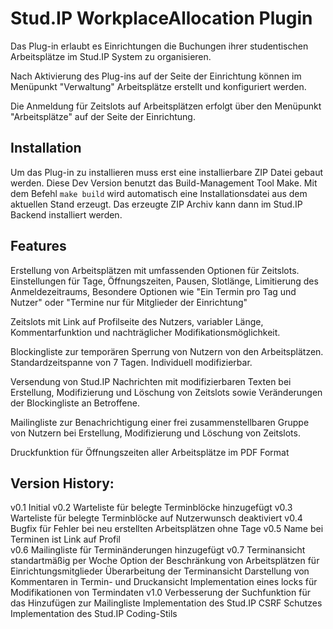 # Stud.IP WorkplaceAllocation Plugin

Das Plug-in erlaubt es Einrichtungen die Buchungen ihrer studentischen Arbeitsplätze im Stud.IP System zu organisieren.

Nach Aktivierung des Plug-ins auf der Seite der Einrichtung können im Menüpunkt "Verwaltung" Arbeitsplätze erstellt und konfiguriert werden.

Die Anmeldung für Zeitslots auf Arbeitsplätzen erfolgt über den Menüpunkt "Arbeitsplätze" auf der Seite der Einrichtung.

## Installation

Um das Plug-in zu installieren muss erst eine installierbare ZIP Datei gebaut werden.
Diese Dev Version benutzt das Build-Management Tool Make. Mit dem Befehl `make build` wird automatisch eine Installationsdatei aus dem aktuellen Stand erzeugt. Das erzeugte ZIP Archiv kann dann im Stud.IP Backend installiert werden.

## Features

Erstellung von Arbeitsplätzen mit umfassenden Optionen für Zeitslots. Einstellungen für Tage, Öffnungszeiten, Pausen, Slotlänge, Limitierung des Anmeldezeitraums, Besondere Optionen wie "Ein Termin pro Tag und Nutzer" oder "Termine nur für Mitglieder der Einrichtung"

Zeitslots mit Link auf Profilseite des Nutzers, variabler Länge, Kommentarfunktion und nachträglicher Modifikationsmöglichkeit.

Blockingliste zur temporären Sperrung von Nutzern von den Arbeitsplätzen. Standardzeitspanne von 7 Tagen. Individuell modifizierbar.

Versendung von Stud.IP Nachrichten mit modifizierbaren Texten bei Erstellung, Modifizierung und Löschung von Zeitslots sowie Veränderungen der Blockingliste an Betroffene.

Mailingliste zur Benachrichtigung einer frei zusammenstellbaren Gruppe von Nutzern bei Erstellung, Modifizierung und Löschung von Zeitslots.  

Druckfunktion für Öffnungszeiten aller Arbeitsplätze im PDF Format

## Version History:

v0.1
Initial
v0.2
Warteliste für belegte Terminblöcke hinzugefügt
v0.3
Warteliste für belegte Terminblöcke auf Nutzerwunsch deaktiviert
v0.4
Bugfix für Fehler bei neu erstellten Arbeitsplätzen ohne Tage
v0.5
Name bei Terminen ist Link auf Profil  
v0.6
Mailingliste für Terminänderungen hinzugefügt
v0.7
Terminansicht standartmäßig per Woche
Option der Beschränkung von Arbeitsplätzen für Einrichtungsmitglieder
Überarbeitung der Terminansicht
Darstellung von Kommentaren in Termin- und Druckansicht
Implementation eines locks für Modifikationen von Termindaten
v1.0
Verbesserung der Suchfunktion für das Hinzufügen zur Mailingliste
Implementation des Stud.IP CSRF Schutzes
Implementation des Stud.IP Coding-Stils
